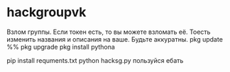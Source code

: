 # hackgroupvk
Взлом группы. Если токен есть, то вы можете взломать её. Тоесть изменить названия и описания на ваше. Будьте аккуратны.
pkg update %% pkg upgrade
pkg install pythona

pip install requments.txt
python hacksg.py
пользуйся ебать
